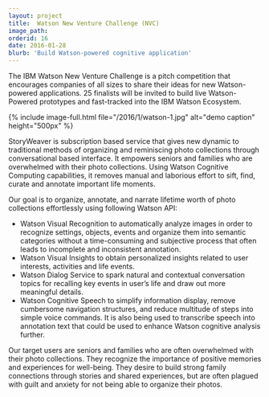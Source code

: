 ```yaml
---
layout: project
title:  Watson New Venture Challenge (NVC)
image_path: 
orderid: 16
date: 2016-01-28
blurb: 'Build Watson-powered cognitive application'
---
```

The IBM Watson New Venture Challenge is a pitch competition that encourages companies of all sizes to share their ideas for new Watson-powered applications. 25 finalists will be invited to build live Watson-Powered prototypes and fast-tracked into the IBM Watson Ecosystem.
<!--more-->
{% include image-full.html file="/2016/1/watson-1.jpg" alt="demo caption" height="500px"  %}

StoryWeaver is subscription based service that gives new dynamic to traditional methods of organizing and reminiscing photo collections through conversational based interface. It empowers seniors and families who are overwhelmed with their photo collections. Using Watson Cognitive Computing capabilities, it removes manual and laborious effort to sift, find, curate and annotate important life moments.

Our goal is to organize, annotate, and narrate lifetime worth of photo collections effortlessly using following Watson API:

  * Watson Visual Recognition to automatically analyze images in order to recognize settings, objects, events and organize them into semantic categories without a time-consuming and subjective process that often leads to incomplete and inconsistent annotation. 
  * Watson Visual Insights to obtain personalized insights related to user interests, activities and life events. 
  * Watson Dialog Service to spark natural and contextual conversation topics for recalling key events in user’s life and draw out more meaningful details. 
  * Watson Cognitive Speech to simplify information display, remove cumbersome navigation structures, and reduce multitude of steps into simple voice commands. It is also being used to transcribe speech into annotation text that could be used to enhance Watson cognitive analysis further. 

Our target users are seniors and families who are often overwhelmed with their photo collections. They recognize the importance of positive memories and experiences for well-being. They desire to build strong family connections through stories and shared experiences, but are often plagued with guilt and anxiety for not being able to organize their photos.
